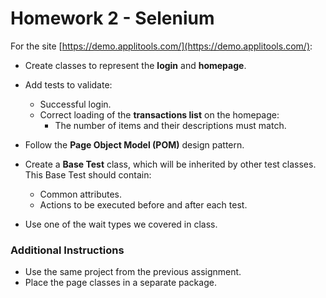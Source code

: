 # Homework 2 - Selenium

For the site [https://demo.applitools.com/](https://demo.applitools.com/):

- Create classes to represent the **login** and **homepage**.
- Add tests to validate:
    - Successful login.
    - Correct loading of the **transactions list** on the homepage:
        - The number of items and their descriptions must match.

- Follow the **Page Object Model (POM)** design pattern.
- Create a **Base Test** class, which will be inherited by other test classes. This Base Test should contain:
    - Common attributes.
    - Actions to be executed before and after each test.

- Use one of the wait types we covered in class.

### Additional Instructions
- Use the same project from the previous assignment.
- Place the page classes in a separate package.
